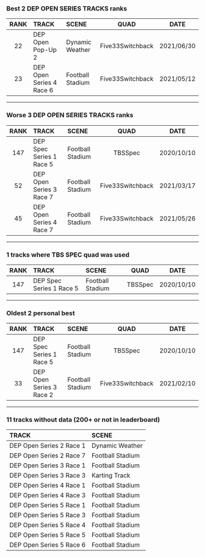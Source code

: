 ### Best 2 DEP OPEN SERIES TRACKS ranks
|RANK|TRACK|SCENE|QUAD|DATE|
|:---:|:---|:---|:---:|:---:|
|22|DEP Open Pop-Up 2|Dynamic Weather|Five33Switchback|2021/06/30|
|23|DEP Open Series 4 Race 6|Football Stadium|Five33Switchback|2021/05/12|
---
### Worse 3 DEP OPEN SERIES TRACKS ranks
|RANK|TRACK|SCENE|QUAD|DATE|
|:---:|:---|:---|:---:|:---:|
|147|DEP Spec Series 1 Race 5|Football Stadium|TBSSpec|2020/10/10|
|52|DEP Open Series 3 Race 7|Football Stadium|Five33Switchback|2021/03/17|
|45|DEP Open Series 4 Race 7|Football Stadium|Five33Switchback|2021/05/26|
---
### 1 tracks where TBS SPEC quad was used
|RANK|TRACK|SCENE|QUAD|DATE|
|:---:|:---|:---|:---:|:---:|
|147|DEP Spec Series 1 Race 5|Football Stadium|TBSSpec|2020/10/10|
---
### Oldest 2 personal best
|RANK|TRACK|SCENE|QUAD|DATE|
|:---:|:---|:---|:---:|:---:|
|147|DEP Spec Series 1 Race 5|Football Stadium|TBSSpec|2020/10/10|
|33|DEP Open Series 3 Race 2|Football Stadium|Five33Switchback|2021/02/10|
---
### 11 tracks without data (200+ or not in leaderboard)
|TRACK|SCENE|
|:---|:---|
|DEP Open Series 2 Race 1|Dynamic Weather|
|DEP Open Series 2 Race 7|Football Stadium|
|DEP Open Series 3 Race 1|Football Stadium|
|DEP Open Series 3 Race 3|Karting Track|
|DEP Open Series 4 Race 1|Football Stadium|
|DEP Open Series 4 Race 3|Football Stadium|
|DEP Open Series 5 Race 1|Football Stadium|
|DEP Open Series 5 Race 3|Football Stadium|
|DEP Open Series 5 Race 4|Football Stadium|
|DEP Open Series 5 Race 5|Football Stadium|
|DEP Open Series 5 Race 6|Football Stadium|
